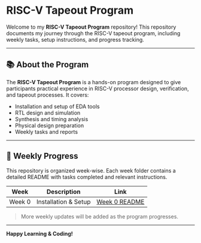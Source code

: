 # RISC-V Tapeout Program

Welcome to my **RISC-V Tapeout Program** repository! This repository documents my journey through the RISC-V tapeout program, including weekly tasks, setup instructions, and progress tracking.

---

## 📚 About the Program

The **RISC-V Tapeout Program** is a hands-on program designed to give participants practical experience in RISC-V processor design, verification, and tapeout processes. It covers:

- Installation and setup of EDA tools
- RTL design and simulation
- Synthesis and timing analysis
- Physical design preparation
- Weekly tasks and reports

---

## 📂 Weekly Progress

This repository is organized week-wise. Each week folder contains a detailed README with tasks completed and relevant instructions.

| Week | Description | Link |
|------|-------------|------|
| Week 0 | Installation & Setup | [Week 0 README](Week_0/README.md) |

> More weekly updates will be added as the program progresses.

---

**Happy Learning & Coding!**
